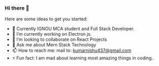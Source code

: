### Hi there 👋

Here are some ideas to get you started:
- 🔭 Currently IGNOU MCA student and Full Stack Developer. 
- 🌱 I’m currently working on Electron js.
- 👯 I’m looking to collaborate on React Projects
- 💬 Ask me about Mern Stack Technology
- 📫 How to reach me: mail to: kumarnishu437@gmail.com
- ⚡ Fun fact: I am mad about learning most amazing things in coding..
